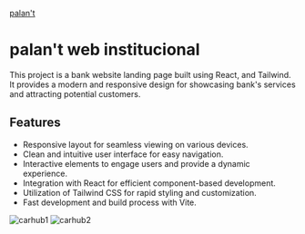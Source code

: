 [palan't](https://dub.sh/npbank)
# palan't web institucional 

This project is a bank website landing page built using React, and Tailwind. It provides a modern and responsive design for showcasing bank's services and attracting potential customers.

## Features

- Responsive layout for seamless viewing on various devices.
- Clean and intuitive user interface for easy navigation.
- Interactive elements to engage users and provide a dynamic experience.
- Integration with React for efficient component-based development.
- Utilization of Tailwind CSS for rapid styling and customization.
- Fast development and build process with Vite.


<img src='https://i.postimg.cc/cHyqTBXy/npbank.png' alt='carhub1'/>
<img src='https://i.postimg.cc/YSmK1sNz/npbank2.png' alt='carhub2'/>
